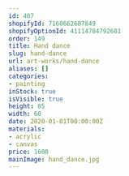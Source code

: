 ```yaml
---
id: 407
shopifyId: 7160662687849
shopifyOptionId: 41114784792681
order: 149
title: Hand dance
slug: hand-dance
url: art-works/hand-dance
aliases: []
categories:
- painting
inStock: true
isVisible: true
height: 85
width: 60
date: 2020-01-01T00:00:00Z
materials:
- acrylic
- canvas
price: 1600
mainImage: hand_dance.jpg
---
```

